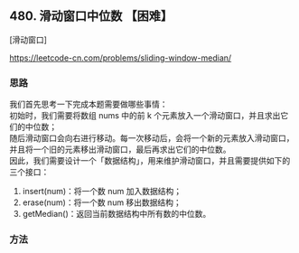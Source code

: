 ## 480. 滑动窗口中位数 【困难】      
[滑动窗口]       

https://leetcode-cn.com/problems/sliding-window-median/     

### 思路    
我们首先思考一下完成本题需要做哪些事情：      
初始时，我们需要将数组 nums 中的前 k 个元素放入一个滑动窗口，并且求出它们的中位数；     
随后滑动窗口会向右进行移动。每一次移动后，会将一个新的元素放入滑动窗口，并且将一个旧的元素移出滑动窗口，最后再求出它们的中位数。    
因此，我们需要设计一个「数据结构」，用来维护滑动窗口，并且需要提供如下的三个接口：    
1. insert(num)：将一个数 num 加入数据结构；   
2. erase(num)：将一个数 num 移出数据结构；    
3. getMedian()：返回当前数据结构中所有数的中位数。     

### 方法    





